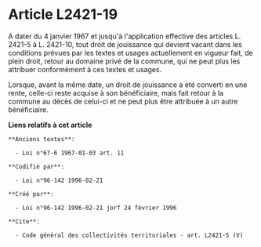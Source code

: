 # Article L2421-19

A dater du 4 janvier 1967 et jusqu'à l'application effective des articles L. 2421-5 à L. 2421-10, tout droit de jouissance
qui devient vacant dans les conditions prévues par les textes et usages actuellement en vigueur fait, de plein droit, retour
au domaine privé de la commune, qui ne peut plus les attribuer conformément à ces textes et usages. 

Lorsque, avant la même date, un droit de jouissance a été converti en une rente, celle-ci reste acquise à son bénéficiaire,
mais fait retour à la commune au décès de celui-ci et ne peut plus être attribuée à un autre bénéficiaire.

**Liens relatifs à cet article**

	**Anciens textes**:

	  - Loi n°67-6 1967-01-03 art. 11

	**Codifié par**:

	  - Loi n°96-142 1996-02-21

	**Créé par**:

	  - Loi n°96-142 1996-02-21 jorf 24 février 1996

	**Cite**:

	  - Code général des collectivités territoriales - art. L2421-5 (V)
